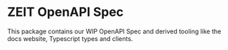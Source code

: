 # ZEIT OpenAPI Spec

This package contains our WIP OpenAPI Spec and derived tooling like the docs website, Typescript types and clients.
